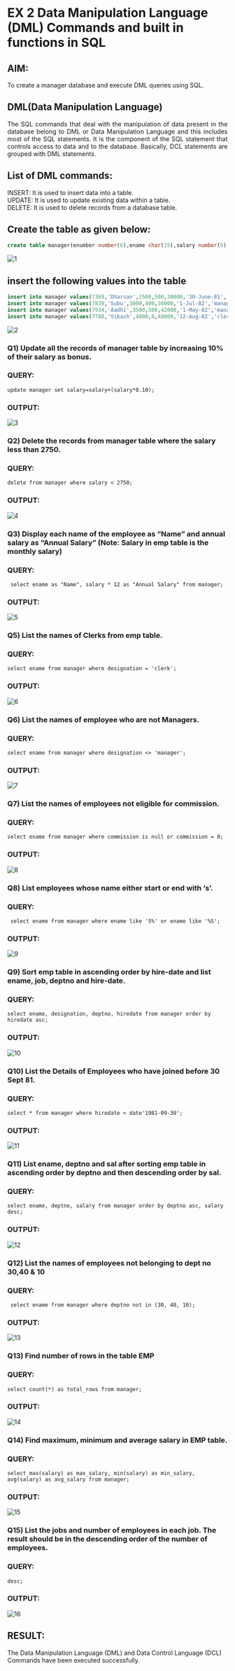 # EX 2 Data Manipulation Language (DML) Commands and built in functions in SQL
## AIM:
To create a manager database and execute DML queries using SQL.


## DML(Data Manipulation Language)
<div align="justify">
The SQL commands that deal with the manipulation of data present in the database belong to DML or Data Manipulation Language and this includes most of the SQL statements. It is the component of the SQL statement that controls access to data and to the database. Basically, DCL statements are grouped with DML statements.
</div>

## List of DML commands: 
<div align="justify">
INSERT: It is used to insert data into a table.<br>
UPDATE: It is used to update existing data within a table.<br>
DELETE: It is used to delete records from a database table.<br>
</div>

## Create the table as given below:
```sql
create table manager(enumber number(6),ename char(15),salary number(5),commission number(4),annualsalary number(7),Hiredate date,designation char(10),deptno number(2),reporting char(10));
```
![1](https://github.com/ASHWINKUMAR2903/EX-2-Data-Manipulation-Language-DML-and-Data-Control-Language-DCL-Commands/assets/119407186/06234599-9be0-4e72-bdbe-b1169beb3c5f)

## insert the following values into the table
```sql
insert into manager values(7369,'Dharsan',2500,500,30000,'30-June-81','clerk',10,'John');
insert into manager values(7839,'Subu',3000,400,36000,'1-Jul-82','manager',null,'James');
insert into manager values(7934,'Aadhi',3500,300,42000,'1-May-82','manager',30,NULL);
insert into manager values(7788,'Vikash',4000,0,48000,'12-Aug-82','clerk',50,'Bond');
```
![2](https://github.com/ASHWINKUMAR2903/EX-2-Data-Manipulation-Language-DML-and-Data-Control-Language-DCL-Commands/assets/119407186/8eb63d65-57aa-47e9-b8d7-c58e31622704)

### Q1) Update all the records of manager table by increasing 10% of their salary as bonus.

### QUERY:
```update manager set salary=salary+(salary*0.10);```
### OUTPUT:   
![3](https://github.com/ASHWINKUMAR2903/EX-2-Data-Manipulation-Language-DML-and-Data-Control-Language-DCL-Commands/assets/119407186/f4f41ee4-14b9-40b4-aadc-69b42685a243)

### Q2) Delete the records from manager table where the salary less than 2750.

### QUERY:
```delete from manager where salary < 2750;```

### OUTPUT:   
![4](https://github.com/ASHWINKUMAR2903/EX-2-Data-Manipulation-Language-DML-and-Data-Control-Language-DCL-Commands/assets/119407186/1777297d-b2ed-40a0-b454-6dd62e245148)

### Q3) Display each name of the employee as “Name” and annual salary as “Annual Salary” (Note: Salary in emp table is the monthly salary)


### QUERY:
``` select ename as "Name", salary * 12 as "Annual Salary" from manager;```

### OUTPUT:
![5](https://github.com/ASHWINKUMAR2903/EX-2-Data-Manipulation-Language-DML-and-Data-Control-Language-DCL-Commands/assets/119407186/3eab237a-7805-4d63-9db5-e20b44698236)

### Q5)	List the names of Clerks from emp table.


### QUERY:
```select ename from manager where designation = 'clerk';```

### OUTPUT:
![6](https://github.com/ASHWINKUMAR2903/EX-2-Data-Manipulation-Language-DML-and-Data-Control-Language-DCL-Commands/assets/119407186/2d2aba03-5d0e-472d-986a-33ba8ddd3b81)


### Q6)	List the names of employee who are not Managers.


### QUERY:
```select ename from manager where designation <> 'manager';```

### OUTPUT:
![7](https://github.com/ASHWINKUMAR2903/EX-2-Data-Manipulation-Language-DML-and-Data-Control-Language-DCL-Commands/assets/119407186/be3f7586-7291-4e10-946b-271576fc45dd)


### Q7)	List the names of employees not eligible for commission.


### QUERY:
```select ename from manager where commission is null or commission = 0;```

### OUTPUT:
![8](https://github.com/ASHWINKUMAR2903/EX-2-Data-Manipulation-Language-DML-and-Data-Control-Language-DCL-Commands/assets/119407186/fa2f987e-8fcc-4279-a46f-fd1c10d5208a)


### Q8)	List employees whose name either start or end with ‘s’.


### QUERY:
``` select ename from manager where ename like 'S%' or ename like '%S';```

### OUTPUT:
![9](https://github.com/ASHWINKUMAR2903/EX-2-Data-Manipulation-Language-DML-and-Data-Control-Language-DCL-Commands/assets/119407186/194e79f5-9ef2-4f87-9653-acecdba3d154)


### Q9) Sort emp table in ascending order by hire-date and list ename, job, deptno and hire-date.


### QUERY:
```select ename, designation, deptno, hiredate from manager order by hiredate asc;```

### OUTPUT:
![10](https://github.com/ASHWINKUMAR2903/EX-2-Data-Manipulation-Language-DML-and-Data-Control-Language-DCL-Commands/assets/119407186/aaf3c688-f70a-4e70-aef0-0495b462cd8e)


### Q10) List the Details of Employees who have joined before 30 Sept 81.


### QUERY:
```select * from manager where hiredate < date'1981-09-30';```

### OUTPUT:
![11](https://github.com/ASHWINKUMAR2903/EX-2-Data-Manipulation-Language-DML-and-Data-Control-Language-DCL-Commands/assets/119407186/b30277f1-105f-402b-8d2b-44f37d05cce0)


### Q11)	List ename, deptno and sal after sorting emp table in ascending order by deptno and then descending order by sal.


### QUERY:
```select ename, deptno, salary from manager order by deptno asc, salary desc;```

### OUTPUT:
![12](https://github.com/ASHWINKUMAR2903/EX-2-Data-Manipulation-Language-DML-and-Data-Control-Language-DCL-Commands/assets/119407186/9b4f7365-5839-47ed-88cb-74e02098ce48)


### Q12) List the names of employees not belonging to dept no 30,40 & 10


### QUERY:
``` select ename from manager where deptno not in (30, 40, 10);```

### OUTPUT:
![13](https://github.com/ASHWINKUMAR2903/EX-2-Data-Manipulation-Language-DML-and-Data-Control-Language-DCL-Commands/assets/119407186/fdb56029-5db2-4d78-b6e5-4d46618a29e6)

### Q13) Find number of rows in the table EMP

### QUERY:
```select count(*) as total_rows from manager;```

### OUTPUT:
![14](https://github.com/ASHWINKUMAR2903/EX-2-Data-Manipulation-Language-DML-and-Data-Control-Language-DCL-Commands/assets/119407186/d6c5d526-640c-40ea-9988-9af187f6b689)


### Q14) Find maximum, minimum and average salary in EMP table.

### QUERY:
```select max(salary) as max_salary, min(salary) as min_salary, avg(salary) as avg_salary from manager;```

### OUTPUT:
![15](https://github.com/ASHWINKUMAR2903/EX-2-Data-Manipulation-Language-DML-and-Data-Control-Language-DCL-Commands/assets/119407186/7547aa73-85c6-4853-9ded-2358e4aec21a)


### Q15) List the jobs and number of employees in each job. The result should be in the descending order of the number of employees.

### QUERY:
```select designation, count(*) as number_of_employees from manager group by designation order by number_of_employees
desc;
```
### OUTPUT:
![16](https://github.com/ASHWINKUMAR2903/EX-2-Data-Manipulation-Language-DML-and-Data-Control-Language-DCL-Commands/assets/119407186/47799369-49c5-444b-b68e-2fe54416e97d)
## RESULT:
The Data Manipulation Language (DML) and Data Control Language (DCL) Commands have been executed successfully.

